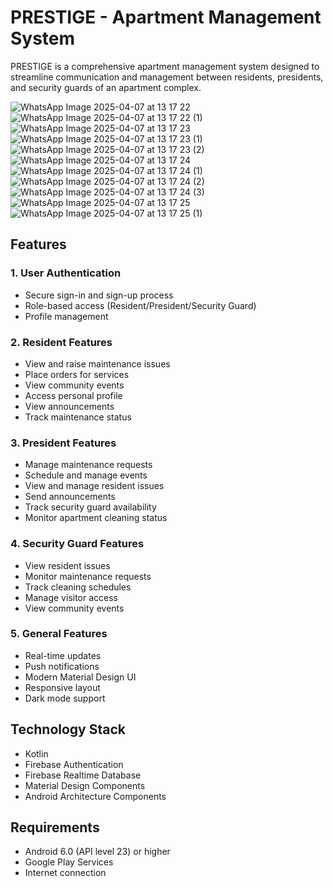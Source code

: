 # PRESTIGE - Apartment Management System

PRESTIGE is a comprehensive apartment management system designed to streamline communication and management between residents, presidents, and security guards of an apartment complex.


![WhatsApp Image 2025-04-07 at 13 17 22](https://github.com/user-attachments/assets/4cb262ad-5ba6-4367-8bf3-96ee848cefed)
![WhatsApp Image 2025-04-07 at 13 17 22 (1)](https://github.com/user-attachments/assets/98d93d5a-96d6-4fde-aa73-948b545b5ae0)
![WhatsApp Image 2025-04-07 at 13 17 23](https://github.com/user-attachments/assets/6839c986-2d18-45fd-a391-f4ef30b81971)
![WhatsApp Image 2025-04-07 at 13 17 23 (1)](https://github.com/user-attachments/assets/6183181f-3819-4856-a085-0a9a150cbb56)
![WhatsApp Image 2025-04-07 at 13 17 23 (2)](https://github.com/user-attachments/assets/5432843b-60a5-47a7-8cb2-1e8db6363c08)
![WhatsApp Image 2025-04-07 at 13 17 24](https://github.com/user-attachments/assets/a38d11d9-a918-4144-ba51-3cb17fe4de3c)
![WhatsApp Image 2025-04-07 at 13 17 24 (1)](https://github.com/user-attachments/assets/d498aef3-1447-4f1a-989d-ac62bdcc89a2)
![WhatsApp Image 2025-04-07 at 13 17 24 (2)](https://github.com/user-attachments/assets/bc71afb3-e520-4d4c-963f-80dc65351566)
![WhatsApp Image 2025-04-07 at 13 17 24 (3)](https://github.com/user-attachments/assets/f38724b9-2cfd-4d2f-84fa-e3e1b28f3b7e)
![WhatsApp Image 2025-04-07 at 13 17 25](https://github.com/user-attachments/assets/e59fd13d-5e28-4bc5-a949-6b9265d7ed18)
![WhatsApp Image 2025-04-07 at 13 17 25 (1)](https://github.com/user-attachments/assets/88c0e67e-6f3e-43e9-a327-180f6c14c734)


## Features

### 1. User Authentication
- Secure sign-in and sign-up process
- Role-based access (Resident/President/Security Guard)
- Profile management

### 2. Resident Features
- View and raise maintenance issues
- Place orders for services
- View community events
- Access personal profile
- View announcements
- Track maintenance status

### 3. President Features
- Manage maintenance requests
- Schedule and manage events
- View and manage resident issues
- Send announcements
- Track security guard availability
- Monitor apartment cleaning status

### 4. Security Guard Features
- View resident issues
- Monitor maintenance requests
- Track cleaning schedules
- Manage visitor access
- View community events

### 5. General Features
- Real-time updates
- Push notifications
- Modern Material Design UI
- Responsive layout
- Dark mode support
 

## Technology Stack
- Kotlin
- Firebase Authentication
- Firebase Realtime Database
- Material Design Components
- Android Architecture Components

## Requirements
- Android 6.0 (API level 23) or higher
- Google Play Services
- Internet connection

